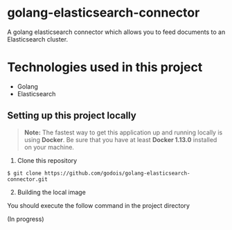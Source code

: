 # golang-elasticsearch-connector

A golang elasticsearch connector which allows you to feed documents to an Elasticsearch cluster.


# Technologies used in this project

- Golang
- Elasticsearch

## Setting up this project locally

> **Note:**
The fastest way to get this application up and running locally is using **Docker**.  Be sure that you have at least **Docker 1.13.0** installed on your machine.

1. Clone this repository
```shell
$ git clone https://github.com/godois/golang-elasticsearch-connector.git
```
2. Building the local image

You should execute the follow command in the project directory

(In progress)